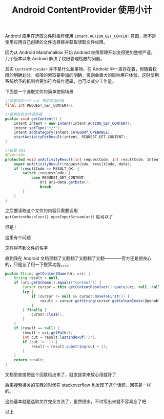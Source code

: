 ﻿---
title: Android ContentProvider 使用小计
published: 2020-03-14 19:34:50 +08:00
tags: [Android, Code]
category: Tip
draft: false
---

Android 应用在选取文件时推荐使用 `Intent.ACTION_GET_CONTENT` 意图，而不是使用应用自己创建的文件选择器并获取读取文件权限。

因为从 Android Marshmallow 开始 Android 权限管理开始变得更加整顿严谨，几个版本以来 Android 解决了权限管理松散的问题。

其实 `ContentProvider` 并不是什么新事物，在 Android 中一直存在着，但随着权限的明确划分，权限的索取要更加的明确，否则会极大的影响用户体验，这时使用系统给予的机制会更加符合操作逻辑，也可以减少工作量。

<!-- more -->

下面是一个选取文件的简单使用场景

```java
//需要指定一个 int 来定位返回值
final int REQUEST_GET_CONTENT=1

//调用系统文件选择器
public void getContent() {
	Intent intent = new Intent(Intent.ACTION_GET_CONTENT);
	intent.setType("*/*");
	intent.addCategory(Intent.CATEGORY_OPENABLE);
	startActivityForResult(intent, REQUEST_GET_CONTENT);
}
```

```java
//接受 URI
@Override
protected void onActivityResult(int requestCode, int resultCode, Intent data) {
	super.onActivityResult(requestCode, resultCode, data);
	if (resultCode == RESULT_OK) {
		switch (requestCode) {
			case REQUEST_GET_CONTENT:
				Uri uri=data.getData();
				break;
		}
	}
}
```

之后要读取这个文件的内容只需要调用 `getContentResolver().openInputStream(uri)` 就可以了

但是！

这里有个问题

这样得不到文件的名字

直到我在 Android 文档里翻了又翻翻了又翻翻了又翻————官方还是很良心的，只是忘了用一下搜索功能。。。。

```java
public String getContentName(Uri uri) {
	String result = null;
	if (uri.getScheme().equals("content")) {
		Cursor cursor = this.getContentResolver().query(uri, null, null, null, null);
		try {
			if (cursor != null && cursor.moveToFirst()) {
				result = cursor.getString(cursor.getColumnIndex(OpenableColumns.DISPLAY_NAME));
			}
		} finally {
			cursor.close();
		}
	}
	if (result == null) {
		result = uri.getPath();
		int cut = result.lastIndexOf('/');
		if (cut != -1) {
			result = result.substring(cut + 1);
		}
	}
	return result;
}

```

文档里直接把这个函数给出来了，就直接拿来放心用就好了

后来搜索相关的东西的时候在 stackoverflow 也发现了这个话题，回答是一样的。

这些基本就是选取文件完全方法了，虽然很水，不过写出来就不容易忘了吧

以上
